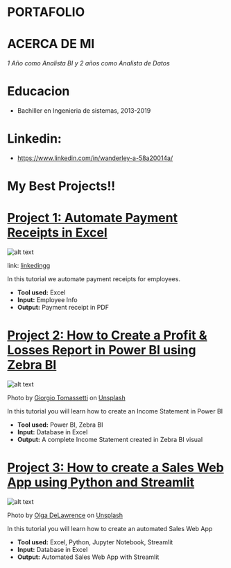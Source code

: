 # PORTAFOLIO
# ACERCA DE MI
*1 Año como Analista BI y 2 años como Analista de Datos*

# Educacion
* Bachiller en Ingenieria de sistemas, 2013-2019

# Linkedin:
* https://www.linkedin.com/in/wanderley-a-58a20014a/
# My Best Projects!!

# [Project 1: Automate Payment Receipts in Excel](https://www.youtube.com/watch?v=qW3ih96Tnpk)
![alt text](firmbee-com-jrh5lAq-mIs-unsplash.jpg)

link: <a href="https://www.linkedin.com/in/wanderley-a-58a20014a/"> linkedingg</a>
  
  

In this tutorial we automate payment receipts for employees.
* **Tool used:** Excel
* **Input:** Employee Info
* **Output:** Payment receipt in PDF

# [Project 2: How to Create a Profit & Losses Report in Power BI using Zebra BI](https://www.youtube.com/watch?v=SWTHN9d6g2A)
![alt text](giorgio-tomassetti-QCbZ4ASLhM8-unsplash.jpg)

Photo by <a href="https://unsplash.com/@gtomassetti?utm_source=unsplash&utm_medium=referral&utm_content=creditCopyText">Giorgio Tomassetti</a> on <a href="https://unsplash.com/s/photos/sales-report?utm_source=unsplash&utm_medium=referral&utm_content=creditCopyText">Unsplash</a>   

In this tutorial you will learn how to create an Income Statement in Power BI 
* **Tool used:** Power BI, Zebra BI
* **Input:** Database in Excel
* **Output:** A complete Income Statement created in Zebra BI visual

# [Project 3: How to create a Sales Web App using Python and Streamlit](https://www.youtube.com/watch?v=KU7-V4OC3Jg)
![alt text](kelly-sikkema-xoU52jUVUXA-unsplash.jpg)

Photo by <a href="https://unsplash.com/@walkingondream?utm_source=unsplash&utm_medium=referral&utm_content=creditCopyText">Olga DeLawrence</a> on <a href="https://unsplash.com/s/photos/income-statement?utm_source=unsplash&utm_medium=referral&utm_content=creditCopyText">Unsplash</a>
   
  

In this tutorial you will learn how to create an automated Sales Web App  
* **Tool used:** Excel, Python, Jupyter Notebook, Streamlit
* **Input:** Database in Excel
* **Output:** Automated Sales Web App with Streamlit
